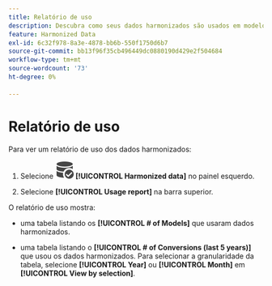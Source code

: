 ```yaml
---
title: Relatório de uso
description: Descubra como seus dados harmonizados são usados em modelos (para treinamento e pontuação) e conversões.
feature: Harmonized Data
exl-id: 6c32f978-8a3e-4878-bb6b-550f1750d6b7
source-git-commit: bb13f96f35cb496449dc0880190d429e2f504684
workflow-type: tm+mt
source-wordcount: '73'
ht-degree: 0%

---
```


# Relatório de uso

Para ver um relatório de uso dos dados harmonizados:

1. Selecione ![DataSearch](/help/assets/icons/DataCheck.svg) **[!UICONTROL Harmonized data]** no painel esquerdo.

1. Selecione **[!UICONTROL Usage report]** na barra superior.

O relatório de uso mostra:

* uma tabela listando os **[!UICONTROL # of Models]** que usaram dados harmonizados.

* uma tabela listando o **[!UICONTROL # of Conversions (last 5 years)]** que usou os dados harmonizados. Para selecionar a granularidade da tabela, selecione **[!UICONTROL Year]** ou **[!UICONTROL Month]** em **[!UICONTROL View by selection]**.
